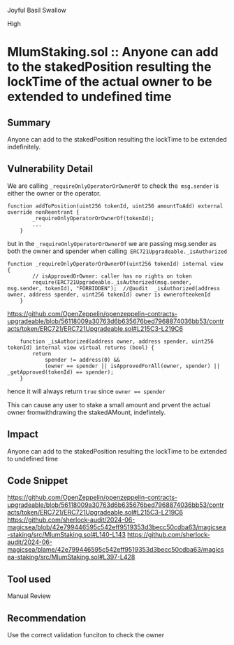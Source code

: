 Joyful Basil Swallow

High

# MlumStaking.sol :: Anyone can add to the stakedPosition resulting the lockTime of the actual owner to be extended to undefined time

## Summary
Anyone can add to the stakedPosition resulting the lockTime to be extended indefinitely.
## Vulnerability Detail

We are calling `_requireOnlyOperatorOrOwnerOf` to check the` msg.sender` is either the owner or the operator.
```solidity
function addToPosition(uint256 tokenId, uint256 amountToAdd) external override nonReentrant {
        _requireOnlyOperatorOrOwnerOf(tokenId);
        ...
    }
``` 
but in the `_requireOnlyOperatorOrOwnerOf` we are passing msg.sender as both the owner and spender  when calling` ERC721Upgradeable._isAuthorized`
```solidity
function _requireOnlyOperatorOrOwnerOf(uint256 tokenId) internal view {
        // isApprovedOrOwner: caller has no rights on token
        require(ERC721Upgradeable._isAuthorized(msg.sender, msg.sender, tokenId), "FORBIDDEN");  //@audit  _isAuthorized(address owner, address spender, uint256 tokenId) owner is ownerofteokenId 
    }
```
https://github.com/OpenZeppelin/openzeppelin-contracts-upgradeable/blob/56118009a30763d6b635676bed7968874036bb53/contracts/token/ERC721/ERC721Upgradeable.sol#L215C3-L219C6
```solidity
    function _isAuthorized(address owner, address spender, uint256 tokenId) internal view virtual returns (bool) {
        return
            spender != address(0) &&
            (owner == spender || isApprovedForAll(owner, spender) || _getApproved(tokenId) == spender);
    }
```
hence it will always return `true` since `owner == spender `

This can cause any user to stake a small amount and prvent the actual owner fromwithdrawing the stakedAMount, indefintely.

## Impact
Anyone can add to the stakedPosition resulting the lockTime to be extended to undefined time
## Code Snippet
https://github.com/OpenZeppelin/openzeppelin-contracts-upgradeable/blob/56118009a30763d6b635676bed7968874036bb53/contracts/token/ERC721/ERC721Upgradeable.sol#L215C3-L219C6
https://github.com/sherlock-audit/2024-06-magicsea/blob/42e799446595c542eff9519353d3becc50cdba63/magicsea-staking/src/MlumStaking.sol#L140-L143
https://github.com/sherlock-audit/2024-06-magicsea/blame/42e799446595c542eff9519353d3becc50cdba63/magicsea-staking/src/MlumStaking.sol#L397-L428
## Tool used

Manual Review

## Recommendation
Use the correct validation funciton to check the owner